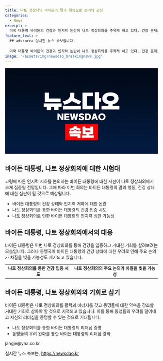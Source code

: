 ```yaml
---
title: 나토 정상회의 바이든의 말과 행동으로 초미의 관심
categories:
  - News
excerpt: >
  미국 대통령 바이든의 건강과 인지력 논란이 나토 정상회의를 주목케 하고 있다. 건강 문제로 인한 전 대선후보 자격 논란과 인지력 저하 의심에 대한 요구가 제기되자, 바이든은 나토 정상회의를 자신의 건강을 입증할 무대로 선정하고 있다. 바이든의 건강을 둘러싼 우려는 미국의 리더십과 앞으로의 정책에도 영향을 미치고 있으며, 나토 회의가 그의 리더십을 증명하는 기회로 인식되고 있다. 그러나 바이든 대통령의 고령 논란은 나토 회의의 실질적 의제에 방해가 될 수 있음을 우려하는 목소리도 있다.
feature_text: >
  ## adskorea 실시간 뉴스 속보입니다.

  미국 대통령 바이든의 건강과 인지력 논란이 나토 정상회의를 주목케 하고 있다. 건강 문제로 인한 전 대선후보 자격 논란과 인지력 저하 의심에 대한 요구가 제기되자, 바이든은 나토 정상회의를 자신의 건강을 입증할 무대로 선정하고 있다. 바이든의 건강을 둘러싼 우려는 미국의 리더십과 앞으로의 정책에도 영향을 미치고 있으며, 나토 회의가 그의 리더십을 증명하는 기회로 인식되고 있다. 그러나 바이든 대통령의 고령 논란은 나토 회의의 실질적 의제에 방해가 될 수 있음을 우려하는 목소리도 있다.
image: '/assets/img/newsdao_breakingnews.jpg'
---
```


<p><img src="/assets/img/newsdao_breakingnews.jpg" alt="adskorea 속보" /></p>

<h2 data-ke-size="size26">바이든 대통령, 나토 정상회의에 대한 시험대</h2>

<p data-ke-size="size16">고령에 따른 인지력 저하를 논의하는 바이든 대통령에 대한 시선이 나토 정상회의에서 크게 집중될 전망입니다. 그에 따라 이번 회의는 바이든 대통령의 말과 행동, 건강 상태에 대한 심판이 될 것으로 예상됩니다.</p>

<ul>
  <li>바이든 대통령의 건강 상태와 인지력 저하에 대한 논란</li>
  <li>나토 정상회의를 통한 바이든 대통령의 건강 입증 시도</li>
  <li>나토 정상회의로 인한 바이든 대통령의 인지력 심판 가능성</li>
</ul>

<h2 data-ke-size="size26">바이든 대통령, 나토 정상회의에서의 대응</h2>

<p data-ke-size="size16">바이든 대통령은 이번 나토 정상회의를 통해 건강을 입증하고 거대한 기회를 살려보려는 모습입니다. 그러나 동맹국이 바이든 대통령의 건강 상태에 대한 우려로 인해 주요 논의가 차질을 빚을 가능성도 제기되고 있습니다.</p>

<table>
  <tr>
    <td style="text-align: center; height: 17px;"><b>나토 정상회의를 통한 건강 입증 시도</b></td>
    <td style="text-align: center; height: 17px;"><b>나토 정상회의의 주요 논의가 차질을 빚을 가능성</b></td>
  </tr>
</table>

<h2 data-ke-size="size26">바이든 대통령, 나토 정상회의의 기회로 삼기</h2>

<p data-ke-size="size16">바이든 대통령은 나토 정상회의를 활력과 에너지를 갖고 동맹들에 대한 약속을 강조할 거대한 기회로 삼아야 할 것으로 지적되고 있습니다. 이를 통해 동맹들의 우려를 덜어내고 자신의 리더십을 증명할 수 있는 것으로 기대됩니다.</p>

<ul>
  <li>나토 정상회의를 통한 바이든 대통령의 리더십 증명</li>
  <li>동맹들의 우려 완화를 통한 바이든 대통령의 리더십 강화</li>
</ul>

<p data-ke-size="size16">jangje@yna.co.kr</p>
실시간 뉴스 속보는, <a href="https://newsdao.kr" rel="dofollow">https://newsdao.kr</a>


